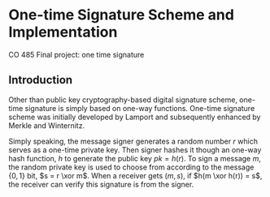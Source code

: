 # One-time Signature Scheme and Implementation
CO 485 Final project: one time signature

## Introduction
Other than public key cryptography-based digital signature scheme, one-time signature is simply based on one-way functions.
One-time signature scheme was initially developed by Lamport and subsequently enhanced by Merkle and Winternitz.

Simply speaking, the message signer generates a random number $r$ which serves as a one-time private key. Then signer hashes it though an one-way hash function, $h$ to generate the public key $pk = h(r)$. To sign a message $m$, the random private key is used to choose from according to the message $\{0,1\}$ bit, $s = r \xor m$. When a receiver gets $(m, s)$, if  $h(m \xor h(r)) = s$, the receiver can verify this signature is from the signer.

